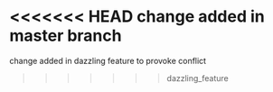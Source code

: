 <<<<<<< HEAD
change added in master branch
=======
change added in dazzling feature to provoke conflict
>>>>>>> dazzling_feature
